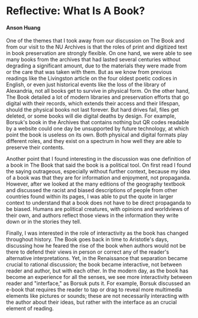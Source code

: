 # Reflective: What Is A Book?

#### Anson Huang

One of the themes that I took away from our discussion on The Book and from our visit to the NU Archives is that the roles of print and digitized text in book preservation are strongly flexible. On one hand, we were able to see many books from the archives that had lasted several centuries without degrading a significant amount, due to the materials they were made from or the care that was taken with them. But as we know from previous readings like the Livingston article on the four oldest poetic codices in English, or even just historical events like the loss of the library of Alexandria, not all books get to survive in physical form. On the other hand, The Book detailed a lot of modern libraries and preservation efforts that go digital with their records, which extends their access and their lifespan, should the physical books not last forever. But hard drives fail, files get deleted, or some books will die digital deaths by design. For example, Borsuk's book in the Archives that contains nothing but QR codes readable by a website could one day be unsupported by future technology, at which point the book is useless on its own. Both physical and digital formats play different roles, and they exist on a spectrum in how well they are able to preserve their contents.

Another point that I found interesting in the discussion was one definition of a book in The Book that said the book is a political tool. On first read I found the saying outrageous, especially without further context, because my idea of a book was that they are for information and enjoyment, not propaganda. However, after we looked at the many editions of the geography textbook and discussed the racist and biased descriptions of people from other countries found within its pages, I was able to put the quote in larger context to understand that a book does not have to be direct propaganda to be biased. Humans are political creatures, with opinions and worldviews of their own, and authors reflect those views in the information they write down or in the stories they tell.

Finally, I was interested in the role of interactivity as the book has changed throughout history. The Book goes back in time to Aristotle's days, discussing how he feared the rise of the book when authors would not be there to defend their views in person or correct any of the reader's alternative interpretations. Yet, in the Renaissance that separation became crucial to rational discussion; the book became interactive, not between reader and author, but with each other. In the modern day, as the book has become an experience for all the senses, we see more interactivity between reader and "interface," as Borsuk puts it. For example, Borsuk discussed an e-book that requires the reader to tap or drag to reveal more multimedia elements like pictures or sounds; these are not necessarily interacting with the author about their ideas, but rather with the interface as an crucial element of reading.